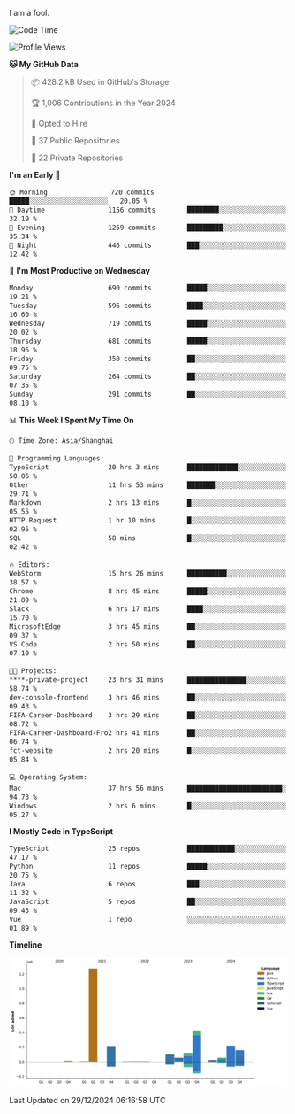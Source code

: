 I am a fool.

<!--START_SECTION:waka-->
![Code Time](http://img.shields.io/badge/Code%20Time-2%2C348%20hrs%2048%20mins-blue)

![Profile Views](http://img.shields.io/badge/Profile%20Views-0-blue)

**🐱 My GitHub Data** 

> 📦 428.2 kB Used in GitHub's Storage 
 > 
> 🏆 1,006 Contributions in the Year 2024
 > 
> 💼 Opted to Hire
 > 
> 📜 37 Public Repositories 
 > 
> 🔑 22 Private Repositories 
 > 
**I'm an Early 🐤** 

```text
🌞 Morning                720 commits         █████░░░░░░░░░░░░░░░░░░░░   20.05 % 
🌆 Daytime                1156 commits        ████████░░░░░░░░░░░░░░░░░   32.19 % 
🌃 Evening                1269 commits        █████████░░░░░░░░░░░░░░░░   35.34 % 
🌙 Night                  446 commits         ███░░░░░░░░░░░░░░░░░░░░░░   12.42 % 
```
📅 **I'm Most Productive on Wednesday** 

```text
Monday                   690 commits         █████░░░░░░░░░░░░░░░░░░░░   19.21 % 
Tuesday                  596 commits         ████░░░░░░░░░░░░░░░░░░░░░   16.60 % 
Wednesday                719 commits         █████░░░░░░░░░░░░░░░░░░░░   20.02 % 
Thursday                 681 commits         █████░░░░░░░░░░░░░░░░░░░░   18.96 % 
Friday                   350 commits         ██░░░░░░░░░░░░░░░░░░░░░░░   09.75 % 
Saturday                 264 commits         ██░░░░░░░░░░░░░░░░░░░░░░░   07.35 % 
Sunday                   291 commits         ██░░░░░░░░░░░░░░░░░░░░░░░   08.10 % 
```


📊 **This Week I Spent My Time On** 

```text
🕑︎ Time Zone: Asia/Shanghai

💬 Programming Languages: 
TypeScript               20 hrs 3 mins       █████████████░░░░░░░░░░░░   50.06 % 
Other                    11 hrs 53 mins      ███████░░░░░░░░░░░░░░░░░░   29.71 % 
Markdown                 2 hrs 13 mins       █░░░░░░░░░░░░░░░░░░░░░░░░   05.55 % 
HTTP Request             1 hr 10 mins        █░░░░░░░░░░░░░░░░░░░░░░░░   02.95 % 
SQL                      58 mins             █░░░░░░░░░░░░░░░░░░░░░░░░   02.42 % 

🔥 Editors: 
WebStorm                 15 hrs 26 mins      ██████████░░░░░░░░░░░░░░░   38.57 % 
Chrome                   8 hrs 45 mins       █████░░░░░░░░░░░░░░░░░░░░   21.89 % 
Slack                    6 hrs 17 mins       ████░░░░░░░░░░░░░░░░░░░░░   15.70 % 
MicrosoftEdge            3 hrs 45 mins       ██░░░░░░░░░░░░░░░░░░░░░░░   09.37 % 
VS Code                  2 hrs 50 mins       ██░░░░░░░░░░░░░░░░░░░░░░░   07.10 % 

🐱‍💻 Projects: 
****-private-project     23 hrs 31 mins      ███████████████░░░░░░░░░░   58.74 % 
dev-console-frontend     3 hrs 46 mins       ██░░░░░░░░░░░░░░░░░░░░░░░   09.43 % 
FIFA-Career-Dashboard    3 hrs 29 mins       ██░░░░░░░░░░░░░░░░░░░░░░░   08.72 % 
FIFA-Career-Dashboard-Fro2 hrs 41 mins       ██░░░░░░░░░░░░░░░░░░░░░░░   06.74 % 
fct-website              2 hrs 20 mins       █░░░░░░░░░░░░░░░░░░░░░░░░   05.84 % 

💻 Operating System: 
Mac                      37 hrs 56 mins      ████████████████████████░   94.73 % 
Windows                  2 hrs 6 mins        █░░░░░░░░░░░░░░░░░░░░░░░░   05.27 % 
```

**I Mostly Code in TypeScript** 

```text
TypeScript               25 repos            ████████████░░░░░░░░░░░░░   47.17 % 
Python                   11 repos            █████░░░░░░░░░░░░░░░░░░░░   20.75 % 
Java                     6 repos             ███░░░░░░░░░░░░░░░░░░░░░░   11.32 % 
JavaScript               5 repos             ██░░░░░░░░░░░░░░░░░░░░░░░   09.43 % 
Vue                      1 repo              ░░░░░░░░░░░░░░░░░░░░░░░░░   01.89 % 
```



**Timeline**

![Lines of Code chart](https://raw.githubusercontent.com/VeejaLiu/VeejaLiu/master/assets/bar_graph.png)


 Last Updated on 29/12/2024 06:16:58 UTC
<!--END_SECTION:waka-->

